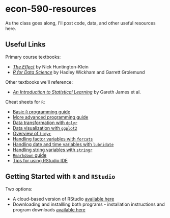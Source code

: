 # econ-590-resources
 As the class goes along, I'll post code, data, and other useful resources here. 
 
## Useful Links

Primary course textbooks:
 * [_The Effect_](https://theeffectbook.net/) by Nick Huntington-Klein
 * [_R for Data Science_](https://r4ds.had.co.nz/) by Hadley Wickham and Garrett Grolemund

Other textbooks we'll reference: 
 * [_An Introduction to Statistical Learning_](https://www.statlearning.com/) by Gareth James et al. 

Cheat sheets for `R`: 
 * [Basic `R` programming guide](https://github.com/mackaytc/econ-590-resources/blob/main/r-cheat-sheets/base-r.pdf)
 * [More advanced programming guide](https://github.com/mackaytc/econ-590-resources/blob/main/r-cheat-sheets/advancedR.pdf)
 * [Data transformation with `dplyr`](https://github.com/mackaytc/econ-590-resources/blob/main/r-cheat-sheets/data-transformation-1.pdf)
 * [Data visualization with `ggplot2`](https://github.com/mackaytc/econ-590-resources/blob/main/r-cheat-sheets/data-visualization-1.pdf)
 * [Overview of `tidyr`](https://github.com/mackaytc/econ-590-resources/blob/main/r-cheat-sheets/tidyr-1.pdf)
 * [Handling factor variables with `forcats`](https://github.com/mackaytc/econ-590-resources/blob/main/r-cheat-sheets/factors-1.pdf)
 * [Handling date and time variables with `lubridate`](https://github.com/mackaytc/econ-590-resources/blob/main/r-cheat-sheets/lubridate-1.pdf)
 * [Handling string variables with `stringr`](https://github.com/mackaytc/econ-590-resources/blob/main/r-cheat-sheets/strings-1.pdf)
 * [`Rmarkdown` guide](https://github.com/mackaytc/econ-590-resources/blob/main/r-cheat-sheets/rmarkdown-1.pdf)
 * [Tips for using RStudio IDE](https://github.com/mackaytc/econ-590-resources/blob/main/r-cheat-sheets/rstudio-1.pdf)

## Getting Started with `R` and `RStudio`

Two options: 
 * A cloud-based version of RStudio [available here](https://posit.cloud/plans/free)
 * Downloading and installling both programs - installation instructions and program downloads [available here](https://posit.co/downloads/)
